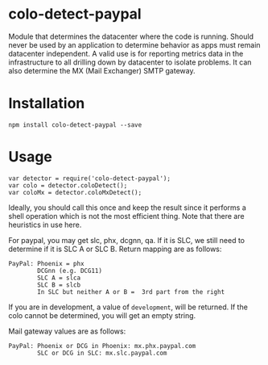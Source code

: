colo-detect-paypal
==================

Module that determines the datacenter where the code is running. Should never be used by an
application to determine behavior as apps must remain datacenter independent. A valid use
is for reporting metrics data in the infrastructure to all drilling down by datacenter to
isolate problems. It can also determine the MX (Mail Exchanger) SMTP gateway.

# Installation

```
npm install colo-detect-paypal --save
```

# Usage

```
var detector = require('colo-detect-paypal');
var colo = detector.coloDetect();
var coloMx = detector.coloMxDetect();
```

Ideally, you should call this once and keep the result since it
performs a shell operation which is not the most efficient thing.
Note that there are heuristics in use here.

For paypal, you may get slc, phx, dcgnn, qa.
If it is SLC, we still need to determine if it is SLC A or
SLC B. Return mapping are as follows:
```
PayPal: Phoenix = phx
        DCGnn (e.g. DCG11)
        SLC A = slca
        SLC B = slcb
        In SLC but neither A or B =  3rd part from the right
```

If you are in development, a value of `development`, will be returned.
If the colo cannot be determined, you will get an empty string.

Mail gateway values are as follows:
```
PayPal: Phoenix or DCG in Phoenix: mx.phx.paypal.com
        SLC or DCG in SLC: mx.slc.paypal.com
```
